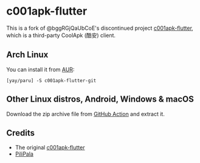 # c001apk-flutter

This is a fork of @bggRGjQaUbCoE's discontinued project [c001apk-flutter](https://github.com/bggRGjQaUbCoE/c001apk-flutter), which is a third-party CoolApk (酷安) client.

## Arch Linux

You can install it from [AUR](https://aur.archlinux.org/packages/c001apk-flutter-git):

```shell
[yay/paru] -S c001apk-flutter-git
```

## Other Linux distros, Android, Windows & macOS

Download the zip archive file from [GitHub Action](https://github.com/Integral-Tech/c001apk-flutter/actions) and extract it.

## Credits
- The original [c001apk-flutter](https://github.com/bggRGjQaUbCoE/c001apk-flutter)
- [PiliPala](https://github.com/guozhigq/pilipala)
